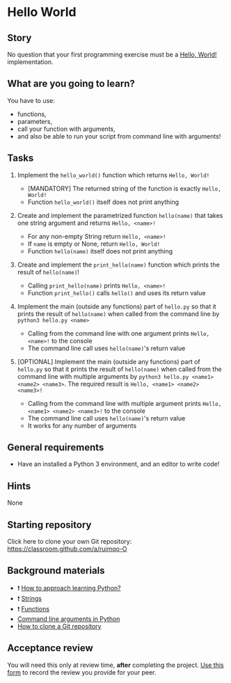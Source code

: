 # Hello World

## Story

No question that your first programming exercise must be a [Hello, World!](https://en.wikipedia.org/wiki/%22Hello,_World!%22_program) implementation.

## What are you going to learn?

You have to use:
 - functions,
 - parameters,
 - call your function with arguments,
 - and also be able to run your script from command line with arguments!

## Tasks


1. Implement the `hello_world()` function which returns `Hello, World!`

    - [MANDATORY] The returned string of the function is exactly `Hello, World!`
    - Function `hello_world()` itself does not print anything

2. Create and implement the parametrized function `hello(name)` that takes one string argument and returns `Hello, <name>!`

    - For any non-empty String return `Hello, <name>!`
    - If `name` is empty or None, return `Hello, World!`
    - Function `hello(name)` itself does not print anything

3. Create and implement the `print_hello(name)` function which prints the result of `hello(name)`!

    - Calling `print_hello(name)` prints `Hello, <name>!`
    - Function `print_hello()` calls `hello()` and uses its return value

4. Implement the main (outside any functions) part of `hello.py` so that it prints the result of `hello(name)` when called from the command line by `python3 hello.py <name>`

    - Calling from the command line with one argument prints `Hello, <name>!` to the console
    - The command line call uses `hello(name)`'s return value

5. [OPTIONAL] Implement the main (outside any functions) part of `hello.py` so that it prints the result of `hello(name)` when called from the command line with multiple arguments by `python3 hello.py <name1> <name2> <name3>`. The required result is `Hello, <name1> <name2> <name3>!`

    - Calling from the command line with multiple argument prints `Hello, <name1> <name2> <name3>!` to the console
    - The command line call uses `hello(name)`'s return value
    - It works for any number of arguments


## General requirements


 - Have an installed a Python 3 environment, and an editor to write code!

## Hints

None

## Starting repository

Click here to clone your own Git repository:
https://classroom.github.com/a/ruimqo-O

## Background materials

- :exclamation: [How to approach learning Python?](../pages/python/learning-python.md)
- :exclamation: [Strings](../pages/python/strings.md)
- :exclamation: [Functions](../pages/python/functions.md)
- [Command line arguments in Python](https://appdividend.com/2019/01/22/python-sys-argv-tutorial-command-line-arguments-example/)
- [How to clone a Git repository](https://help.github.com/en/github/creating-cloning-and-archiving-repositories/cloning-a-repository)


## Acceptance review

You will need this only at review time, **after** completing the project.
[Use this form](https://forms.gle/erbKxNc6hQRLRzEh8) to record the review you provide for your peer.